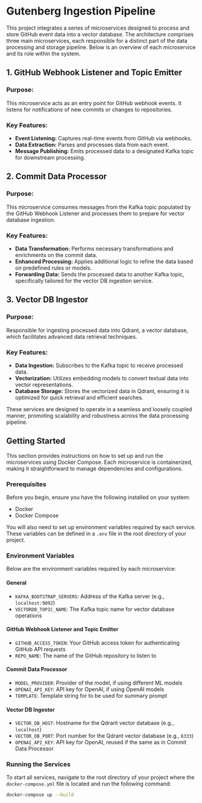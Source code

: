 
# Gutenberg Ingestion Pipeline

This project integrates a series of microservices designed to process and store GitHub event data into a vector database. The architecture comprises three main microservices, each responsible for a distinct part of the data processing and storage pipeline. Below is an overview of each microservice and its role within the system.

## 1. GitHub Webhook Listener and Topic Emitter

### Purpose:
This microservice acts as an entry point for GitHub webhook events. It listens for notifications of new commits or changes to repositories.

### Key Features:
- **Event Listening:** Captures real-time events from GitHub via webhooks.
- **Data Extraction:** Parses and processes data from each event.
- **Message Publishing:** Emits processed data to a designated Kafka topic for downstream processing.

## 2. Commit Data Processor

### Purpose:
This microservice consumes messages from the Kafka topic populated by the GitHub Webhook Listener and processes them to prepare for vector database ingestion.

### Key Features:
- **Data Transformation:** Performs necessary transformations and enrichments on the commit data.
- **Enhanced Processing:** Applies additional logic to refine the data based on predefined rules or models.
- **Forwarding Data:** Sends the processed data to another Kafka topic, specifically tailored for the vector DB ingestion service.

## 3. Vector DB Ingestor

### Purpose:
Responsible for ingesting processed data into Qdrant, a vector database, which facilitates advanced data retrieval techniques.

### Key Features:
- **Data Ingestion:** Subscribes to the Kafka topic to receive processed data.
- **Vectorization:** Utilizes embedding models to convert textual data into vector representations.
- **Database Storage:** Stores the vectorized data in Qdrant, ensuring it is optimized for quick retrieval and efficient searches.

These services are designed to operate in a seamless and loosely coupled manner, promoting scalability and robustness across the data processing pipeline.

## Getting Started

This section provides instructions on how to set up and run the microservices using Docker Compose. Each microservice is containerized, making it straightforward to manage dependencies and configurations.

### Prerequisites

Before you begin, ensure you have the following installed on your system:
- Docker
- Docker Compose

You will also need to set up environment variables required by each service. These variables can be defined in a `.env` file in the root directory of your project.

### Environment Variables

Below are the environment variables required by each microservice:

#### General
- `KAFKA_BOOTSTRAP_SERVERS`: Address of the Kafka server (e.g., `localhost:9092`)
- `VECTORDB_TOPIC_NAME`: The Kafka topic name for vector database operations

#### GitHub Webhook Listener and Topic Emitter
- `GITHUB_ACCESS_TOKEN`: Your GitHub access token for authenticating GitHub API requests
- `REPO_NAME`: The name of the GitHub repository to listen to

#### Commit Data Processor
- `MODEL_PROVIDER`: Provider of the model, if using different ML models
- `OPENAI_API_KEY`: API key for OpenAI, if using OpenAI models
- `TEMPLATE`: Template string for to be used for summary prompt

#### Vector DB Ingestor
- `VECTOR_DB_HOST`: Hostname for the Qdrant vector database (e.g., `localhost`)
- `VECTOR_DB_PORT`: Port number for the Qdrant vector database (e.g., `6333`)
- `OPENAI_API_KEY`: API key for OpenAI, reused if the same as in Commit Data Processor

### Running the Services

To start all services, navigate to the root directory of your project where the `docker-compose.yml` file is located and run the following command:

```bash
docker-compose up --build
